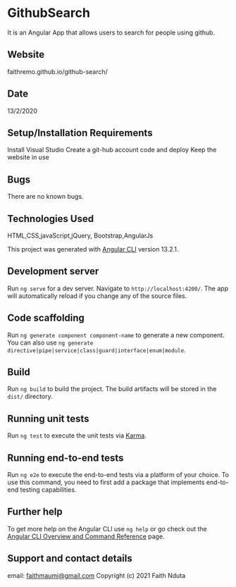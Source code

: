 # GithubSearch
It is an Angular App that allows users to search for people using github.

## Website
faithremo.github.io/github-search/

## Date
13/2/2020

## Setup/Installation Requirements

Install Visual Studio
Create a git-hub account
code and deploy
Keep the website in use

## Bugs

There are no known bugs.

## Technologies Used

HTML,CSS,javaScript,jQuery, Bootstrap,AngularJs

This project was generated with [Angular CLI](https://github.com/angular/angular-cli) version 13.2.1.

## Development server

Run `ng serve` for a dev server. Navigate to `http://localhost:4200/`. The app will automatically reload if you change any of the source files.

## Code scaffolding

Run `ng generate component component-name` to generate a new component. You can also use `ng generate directive|pipe|service|class|guard|interface|enum|module`.

## Build

Run `ng build` to build the project. The build artifacts will be stored in the `dist/` directory.

## Running unit tests

Run `ng test` to execute the unit tests via [Karma](https://karma-runner.github.io).

## Running end-to-end tests

Run `ng e2e` to execute the end-to-end tests via a platform of your choice. To use this command, you need to first add a package that implements end-to-end testing capabilities.

## Further help

To get more help on the Angular CLI use `ng help` or go check out the [Angular CLI Overview and Command Reference](https://angular.io/cli) page.

## Support and contact details
email: faithmaumi@gmail.com 
Copyright (c) 2021 Faith Nduta
